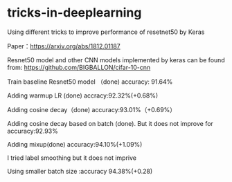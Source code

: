 # tricks-in-deeplearning
Using different tricks to improve performance of resetnet50 by Keras

Paper：https://arxiv.org/abs/1812.01187

Resnet50 model and other CNN models implemented by keras can be found from: https://github.com/BIGBALLON/cifar-10-cnn

Train baseline Resnet50 model （done)  accuracy: 91.64%

Adding warmup LR (done) accracy:92.32%(+0.68%)

Adding cosine decay（done) accuracy:93.01%（+0.69%）

Adding cosine decay based on batch (done). But it does not improve for accuracy:92.93%

Adding mixup(done) accuracy:94.10%(+1.09%)

I tried label smoothing but it does not imprive

Using smaller batch size :accuracy 94.38%(+0.28)
